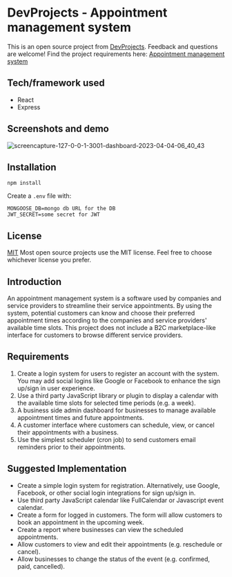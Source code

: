# DevProjects - Appointment management system

This is an open source project from [DevProjects](http://www.codementor.io/projects). Feedback and questions are welcome!
Find the project requirements here: [Appointment management system](https://www.codementor.io/projects/web/appointment-management-system-compu19a0t)

## Tech/framework used

- React
- Express

## Screenshots and demo
![screencapture-127-0-0-1-3001-dashboard-2023-04-04-06_40_43](https://user-images.githubusercontent.com/18429009/229698124-b3ff4015-765f-462c-8ab2-ea7f4a1cb349.png)


## Installation
```
npm install
```

Create a ```.env``` file with:
```
MONGOOSE_DB=mongo db URL for the DB
JWT_SECRET=some secret for JWT
```
## License

[MIT](https://choosealicense.com/licenses/mit/)
Most open source projects use the MIT license. Feel free to choose whichever license you prefer.

## Introduction

An appointment management system is a software used by companies and service providers to streamline their service appointments. By using the system, potential customers can know and choose their preferred appointment times according to the companies and service providers' available time slots. This project does not include a B2C marketplace-like interface for customers to browse different service providers.

## Requirements

1. Create a login system for users to register an account with the system. You may add social logins like Google or Facebook to enhance the sign up/sign in user experience.
2. Use a third party JavaScript library or plugin to display a calendar with the available time slots for selected time periods (e.g. a week).
3. A business side admin dashboard for businesses to manage available appointment times and future appointments.
4. A customer interface where customers can schedule, view, or cancel their appointments with a business.
5. Use the simplest scheduler (cron job) to send customers email reminders prior to their appointments.

## Suggested Implementation

- Create a simple login system for registration. Alternatively, use Google, Facebook, or other social login integrations for sign up/sign in.
- Use third party JavaScript calendar like FullCalendar or Javascript event calendar.
- Create a form for logged in customers. The form will allow customers to book an appointment in the upcoming week.
- Create a report where businesses can view the scheduled appointments.
- Allow customers to view and edit their appointments (e.g. reschedule or cancel).
- Allow businesses to change the status of the event (e.g. confirmed, paid, cancelled).

